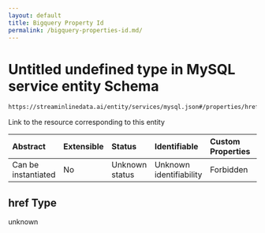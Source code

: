 ```yaml
---
layout: default
title: Bigquery Property Id
permalink: /bigquery-properties-id.md/
---
```

# Untitled undefined type in MySQL service entity Schema

```txt
https://streaminlinedata.ai/entity/services/mysql.json#/properties/href
```

Link to the resource corresponding to this entity

| Abstract            | Extensible | Status         | Identifiable            | Custom Properties | Additional Properties | Access Restrictions | Defined In                                                       |
| :------------------ | :--------- | :------------- | :---------------------- | :---------------- | :-------------------- | :------------------ | :--------------------------------------------------------------- |
| Can be instantiated | No         | Unknown status | Unknown identifiability | Forbidden         | Allowed               | none                | [mySQL.json*](mySQL.md "open original schema") |

## href Type

unknown

